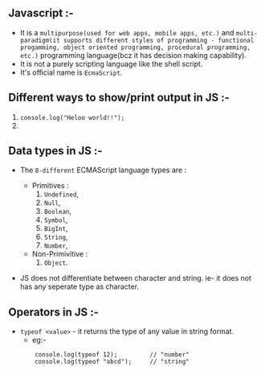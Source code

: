 ## Javascript :-
- It is a `multipurpose(used for web apps, mobile apps, etc.)` and `multi-paradigm(it supports different styles of programming - functional progamming, object oriented programming, procedural programming, etc.)` programming language(bcz it has decision making capability).
- It is not a purely scripting language like the shell script.
- It's official name is `EcmaScript`.

## Different ways to show/print output in JS :-
1. `console.log("Heloo world!!");`
2. 

## Data types in JS :-
- The `8-different` ECMAScript language types are :
    - Primitives :
        1. `Undefined`, 
        2. `Null`, 
        3. `Boolean`, 
        4. `Symbol`, 
        5. `BigInt`, 
        6. `String`, 
        7. `Number`,
    - Non-Primivitive :
        1. `Object`.

- JS does not differentiate between character and string. ie- it does not has any seperate type as character.

## Operators in JS :-
- `typeof <value>` - it returns the type of any value in string format.
    - eg:- 
    ```JS
        console.log(typeof 12);         // "number"
        console.log(typeof "abcd");     // "string"
    ```